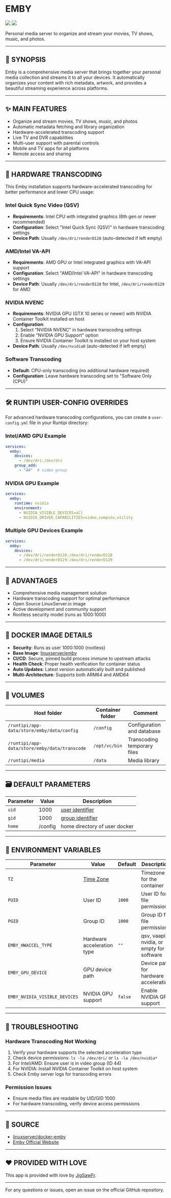 # EMBY

[<img src="https://img.shields.io/badge/github-source-blue?logo=github&color=040308">](https://github.com/linuxserver/docker-emby) [<img src="https://img.shields.io/github/issues/linuxserver/docker-emby?color=7842f5">](https://github.com/linuxserver/docker-emby/issues)

Personal media server to organize and stream your movies, TV shows, music, and photos.

---

## 📖 SYNOPSIS
Emby is a comprehensive media server that brings together your personal media collection and streams it to all your devices. It automatically organizes your content with rich metadata, artwork, and provides a beautiful streaming experience across platforms.

---

## ✨ MAIN FEATURES
- Organize and stream movies, TV shows, music, and photos
- Automatic metadata fetching and library organization
- Hardware-accelerated transcoding support
- Live TV and DVR capabilities
- Multi-user support with parental controls
- Mobile and TV apps for all platforms
- Remote access and sharing

---

## 🚀 HARDWARE TRANSCODING

This Emby installation supports hardware-accelerated transcoding for better performance and lower CPU usage:

### Intel Quick Sync Video (QSV)
- **Requirements**: Intel CPU with integrated graphics (6th gen or newer recommended)
- **Configuration**: Select "Intel Quick Sync (QSV)" in hardware transcoding settings
- **Device Path**: Usually `/dev/dri/renderD128` (auto-detected if left empty)

### AMD/Intel VA-API
- **Requirements**: AMD GPU or Intel integrated graphics with VA-API support
- **Configuration**: Select "AMD/Intel VA-API" in hardware transcoding settings  
- **Device Path**: Usually `/dev/dri/renderD128` for Intel, `/dev/dri/renderD129` for AMD

### NVIDIA NVENC
- **Requirements**: NVIDIA GPU (GTX 10 series or newer) with NVIDIA Container Toolkit installed on host
- **Configuration**: 
  1. Select "NVIDIA NVENC" in hardware transcoding settings
  2. Enable "NVIDIA GPU Support" option
  3. Ensure NVIDIA Container Toolkit is installed on your host system
- **Device Path**: Usually `/dev/nvidia0` (auto-detected if left empty)

### Software Transcoding
- **Default**: CPU-only transcoding (no additional hardware required)
- **Configuration**: Leave hardware transcoding set to "Software Only (CPU)"

---

## 🛠️ RUNTIPI USER-CONFIG OVERRIDES

For advanced hardware transcoding configurations, you can create a `user-config.yml` file in your Runtipi directory:

### Intel/AMD GPU Example
```yaml
services:
  emby:
    devices:
      - /dev/dri:/dev/dri
    group_add:
      - "44"  # video group
```

### NVIDIA GPU Example  
```yaml
services:
  emby:
    runtime: nvidia
    environment:
      - NVIDIA_VISIBLE_DEVICES=all
      - NVIDIA_DRIVER_CAPABILITIES=video,compute,utility
```

### Multiple GPU Devices Example
```yaml
services:
  emby:
    devices:
      - /dev/dri/renderD128:/dev/dri/renderD128
      - /dev/dri/renderD129:/dev/dri/renderD129
```

---

## 🌟 ADVANTAGES
- Comprehensive media management solution
- Hardware transcoding support for optimal performance
- Open Source LinuxServer.io image
- Active development and community support
- Rootless security model (runs as 1000:1000)

---

## 🐳 DOCKER IMAGE DETAILS
- **Security**: Runs as user 1000:1000 (rootless)
- **Base Image**: [linuxserver/emby](https://github.com/linuxserver/docker-emby)
- **CI/CD**: Secure, pinned build process immune to upstream attacks
- **Health Check**: Proper health verification for container status
- **Auto Updates**: Latest version automatically built and published
- **Multi-Architecture**: Supports both ARM64 and AMD64

---

## 📁 VOLUMES
| Host folder | Container folder | Comment |
| ----------- | ---------------- | ------- |
| `/runtipi/app-data/store/emby/data/config` | `/config` | Configuration and database |
| `/runtipi/app-data/store/emby/data/transcode` | `/opt/vc/bin` | Transcoding temporary files |
| `/runtipi/media` | `/data` | Media library |

---

## 🗃️ DEFAULT PARAMETERS
| Parameter | Value | Description |
| --- | --- | --- |
| `uid` | 1000 | [user identifier](https://en.wikipedia.org/wiki/User_identifier) |
| `gid` | 1000 | [group identifier](https://en.wikipedia.org/wiki/Group_identifier) |
| `home` | /config | home directory of user docker |

---

## 🔧 ENVIRONMENT VARIABLES
| Parameter | Value | Default | Description |
| --- | --- | --- | --- |
| `TZ` | [Time Zone](https://en.wikipedia.org/wiki/List_of_tz_database_time_zones) | | Timezone for the container |
| `PUID` | User ID | `1000` | User ID for file permissions |
| `PGID` | Group ID | `1000` | Group ID for file permissions |
| `EMBY_HWACCEL_TYPE` | Hardware acceleration type | `""` | qsv, vaapi, nvidia, or empty for software |
| `EMBY_GPU_DEVICE` | GPU device path | | Device path for hardware acceleration |
| `EMBY_NVIDIA_VISIBLE_DEVICES` | NVIDIA GPU support | `false` | Enable NVIDIA GPU support |

---

## 🚨 TROUBLESHOOTING

### Hardware Transcoding Not Working
1. Verify your hardware supports the selected acceleration type
2. Check device permissions: `ls -la /dev/dri/` or `ls -la /dev/nvidia*`
3. For Intel/AMD: Ensure user is in video group (ID 44)
4. For NVIDIA: Install NVIDIA Container Toolkit on host system
5. Check Emby server logs for transcoding errors

### Permission Issues
- Ensure media files are readable by UID/GID 1000
- For hardware transcoding, verify device access permissions

---

## 💾 SOURCE
* [linuxserver/docker-emby](https://github.com/linuxserver/docker-emby)
* [Emby Official Website](https://emby.media/)

---

## ❤️ PROVIDED WITH LOVE
This app is provided with love by [JigSawFr](https://github.com/JigSawFr).

---

For any questions or issues, open an issue on the official GitHub repository.